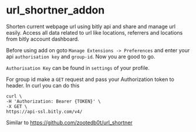 # url_shortner_addon

Shorten current webpage url using bitly api and share and manage url easily. Access all data related to url like locations, referrers and locations from bitly account dashboard.

Before using add on goto `Manage Extensions -> Preferences` and enter your api `authorisation key` and `group-id`. Now you are good to go.

`Authorisation Key` can be found in `settings` of your profile. 

For group id make a `GET` request and pass your Authorization token to header. In curl you can do this

```
curl \
-H 'Authorization: Bearer {TOKEN}' \
-X GET \
https://api-ssl.bitly.com/v4/
```

Similar to https://github.com/zootedb0t/url_shortner
